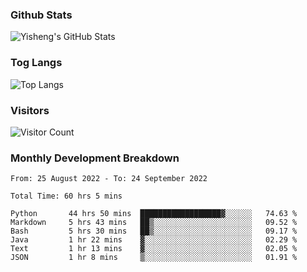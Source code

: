 ### Github Stats
![Yisheng's GitHub Stats](https://github-readme-stats.vercel.app/api?username=gongyisheng&count_private=true&show_icons=true)
### Tog Langs
![Top Langs](https://github-readme-stats.vercel.app/api/top-langs/?username=gongyisheng&layout=compact)
### Visitors
![Visitor Count](https://profile-counter.glitch.me/gongyisheng/count.svg)
### Monthly Development Breakdown
<!--START_SECTION:waka-->

```text
From: 25 August 2022 - To: 24 September 2022

Total Time: 60 hrs 5 mins

Python       44 hrs 50 mins  ██████████████████▓░░░░░░   74.63 %
Markdown     5 hrs 43 mins   ██▒░░░░░░░░░░░░░░░░░░░░░░   09.52 %
Bash         5 hrs 30 mins   ██▒░░░░░░░░░░░░░░░░░░░░░░   09.17 %
Java         1 hr 22 mins    ▓░░░░░░░░░░░░░░░░░░░░░░░░   02.29 %
Text         1 hr 13 mins    ▓░░░░░░░░░░░░░░░░░░░░░░░░   02.05 %
JSON         1 hr 8 mins     ▒░░░░░░░░░░░░░░░░░░░░░░░░   01.91 %
```

<!--END_SECTION:waka-->
